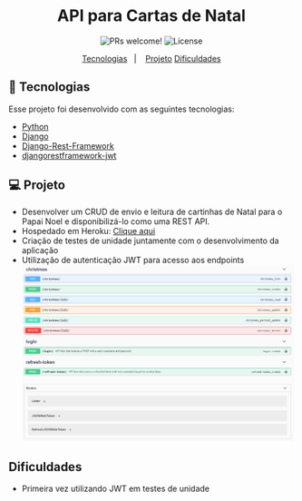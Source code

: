 <h1 align="center">
    API para Cartas de Natal
</h1>

<p align="center">
 <img src="https://img.shields.io/static/v1?label=PRs&message=welcome&color=7159c1&labelColor=000000" alt="PRs welcome!" />

  <img alt="License" src="https://img.shields.io/static/v1?label=license&message=MIT&color=7159c1&labelColor=000000">
</p>

<p align="center">
  <a href="#rocket-tecnologias">Tecnologias</a>&nbsp;&nbsp;&nbsp;|&nbsp;&nbsp;&nbsp;
  <a href="#-projeto">Projeto</a>
  <a href="#-dificuldades">Dificuldades</a>
</p>

## :rocket: Tecnologias

Esse projeto foi desenvolvido com as seguintes tecnologias:

- [Python](https://www.python.org/)
- [Django](https://www.djangoproject.com/)
- [Django-Rest-Framework](https://www.django-rest-framework.org/)
- [djangorestframework-jwt](https://pypi.org/project/djangorestframework-jwt/)

## 💻 Projeto

- Desenvolver um CRUD de envio e leitura de cartinhas de Natal para o Papai Noel e
disponibilizá-lo como uma REST API.
- Hospedado em Heroku: <a href="https://andre23arruda-zappts.herokuapp.com/swagger/">Clique aqui</a>
- Criação de testes de unidade juntamente com o desenvolvimento da aplicação
- Utilização de autenticação JWT para acesso aos endpoints
![Swagger doc](/images/swagger_1.png?raw=true)



## Dificuldades

- Primeira vez utilizando JWT em testes de unidade
